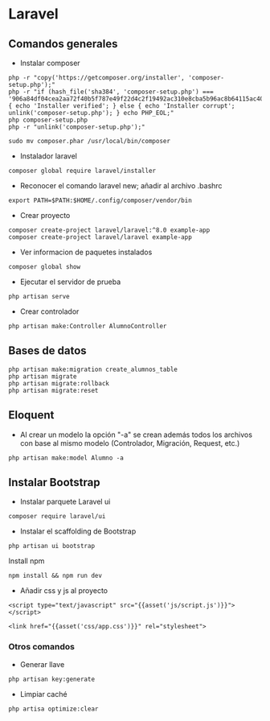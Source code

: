 # Laravel
## Comandos generales
- Instalar composer
```shell
php -r "copy('https://getcomposer.org/installer', 'composer-setup.php');"
php -r "if (hash_file('sha384', 'composer-setup.php') === '906a84df04cea2aa72f40b5f787e49f22d4c2f19492ac310e8cba5b96ac8b64115ac402c8cd292b8a03482574915d1a8') { echo 'Installer verified'; } else { echo 'Installer corrupt'; unlink('composer-setup.php'); } echo PHP_EOL;"
php composer-setup.php
php -r "unlink('composer-setup.php');"

sudo mv composer.phar /usr/local/bin/composer
```
- Instalador laravel
```shell
composer global require laravel/installer
```

- Reconocer el comando laravel new; añadir al archivo .bashrc
```shell
export PATH=$PATH:$HOME/.config/composer/vendor/bin
```
- Crear proyecto
```shell
composer create-project laravel/laravel:^8.0 example-app
composer create-project laravel/laravel example-app
```
- Ver informacion de paquetes instalados
```shell
composer global show
```
- Ejecutar el servidor de prueba
```shell
php artisan serve
```
- Crear controlador
```shell
php artisan make:Controller AlumnoController
```
## Bases de datos
```shell
php artisan make:migration create_alumnos_table
php artisan migrate
php artisan migrate:rollback
php artisan migrate:reset
```
## Eloquent
- Al crear un modelo la opción "-a" se crean además todos los archivos con base al mismo modelo (Controlador, Migración, Request, etc.)
```shell
php artisan make:model Alumno -a
```

## Instalar Bootstrap
- Instalar parquete Laravel ui
```shell
composer require laravel/ui
```
- Instalar el scaffolding de Bootstrap
```shell
php artisan ui bootstrap
```
Install npm
```shell
npm install && npm run dev
```
- Añadir css y js al proyecto
```shell
<script type="text/javascript" src="{{asset('js/script.js')}}"></script>

<link href="{{asset('css/app.css')}}" rel="stylesheet">
```

### Otros comandos
- Generar llave
```shell
php artisan key:generate
```
- Limpiar caché
```shell
php artisa optimize:clear
```